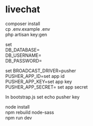 # livechat

composer install  
cp .env.example .env  
php artisan key:gen 

set  
DB_DATABASE=  
DB_USERNAME=  
DB_PASSWORD=  

set 
BROADCAST_DRIVER=pusher  
PUSHER_APP_ID=set app id  
PUSHER_APP_KEY=set app key  
PUSHER_APP_SECRET= set app secret  

In bootstrap.js set echo pusher key

node install  
npm rebuild node-sass  
npm run dev  
